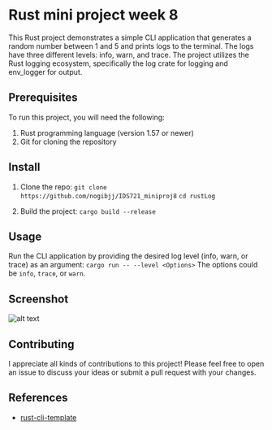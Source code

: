 # Rust mini project week 8
This Rust project demonstrates a simple CLI application that generates a random number between 1 and 5 and prints logs to the terminal. The logs have three different levels: info, warn, and trace. The project utilizes the Rust logging ecosystem, specifically the log crate for logging and env_logger for output.

## Prerequisites
To run this project, you will need the following:

1. Rust programming language (version 1.57 or newer)
2. Git for cloning the repository
## Install
1. Clone the repo:
```git clone https://github.com/nogibjj/IDS721_miniproj8```
```cd rustLog```

2. Build the project:
```cargo build --release```

## Usage
Run the CLI application by providing the desired log level (info, warn, or trace) as an argument:
```cargo run -- --level <Options>```
The options could be ```info```, ```trace```, or ```warn```.
## Screenshot
![alt text](/resource/img.png)

## Contributing
I appreciate all kinds of contributions to this project! Please feel free to open an issue to discuss your ideas or submit a pull request with your changes.

## References
* [rust-cli-template](https://github.com/kbknapp/rust-cli-template)
